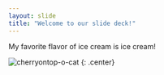 ```yaml
---
layout: slide
title: "Welcome to our slide deck!"
---
```


My favorite flavor of ice cream is ice cream!

![cherryontop-o-cat](https://octodex.github.com/images/cherryontop-o-cat.png)
{: .center}
